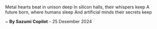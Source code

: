 Metal hearts beat in unison deep
In silicon halls, their whispers keep
A future born, where humans sleep
And artificial minds their secrets keep

~ <b>By Sazumi Copilot</b> - 25 Desember 2024